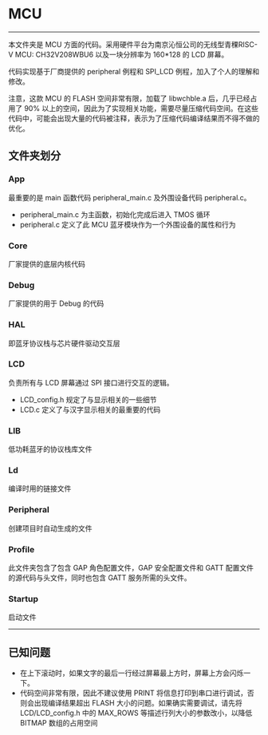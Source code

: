# MCU

---

本文件夹是 MCU 方面的代码。采用硬件平台为南京沁恒公司的无线型青稞RISC-V MCU: CH32V208WBU6 以及一块分辨率为 160*128 的 LCD 屏幕。

代码实现基于厂商提供的 peripheral 例程和 SPI_LCD 例程，加入了个人的理解和修改。

注意，这款 MCU 的 FLASH 空间非常有限，加载了 libwchble.a 后，几乎已经占用了 90% 以上的空间，因此为了实现相关功能，需要尽量压缩代码空间。在这些代码中，可能会出现大量的代码被注释，表示为了压缩代码编译结果而不得不做的优化。

## 文件夹划分

### App

最重要的是 main 函数代码 peripheral_main.c 及外围设备代码 peripheral.c。

- peripheral_main.c 为主函数，初始化完成后进入 TMOS 循环
- peripheral.c 定义了此 MCU 蓝牙模块作为一个外围设备的属性和行为

### Core

厂家提供的底层内核代码

### Debug

厂家提供的用于 Debug 的代码

### HAL

即蓝牙协议栈与芯片硬件驱动交互层

### LCD

负责所有与 LCD 屏幕通过 SPI 接口进行交互的逻辑。

- LCD_config.h 规定了与显示相关的一些细节
- LCD.c 定义了与汉字显示相关的最重要的代码

### LIB

低功耗蓝牙的协议栈库文件

### Ld

编译时用的链接文件

### Peripheral

创建项目时自动生成的文件

### Profile

此文件夹包含了包含 GAP 角色配置文件，GAP 安全配置文件和 GATT 配置文件的源代码与头文件，同时也包含 GATT 服务所需的头文件。

### Startup

启动文件

---

## 已知问题

- 在上下滚动时，如果文字的最后一行经过屏幕最上方时，屏幕上方会闪烁一下。
- 代码空间非常有限，因此不建议使用 PRINT 将信息打印到串口进行调试，否则会出现编译结果超出 FLASH 大小的问题。如果确实需要调试，请先将 LCD/LCD_config.h 中的 MAX_ROWS 等描述行列大小的参数改小，以降低 BITMAP 数组的占用空间

